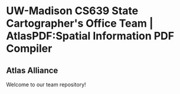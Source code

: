 # UW-Madison CS639 State Cartographer's Office Team | AtlasPDF:Spatial Information PDF Compiler
## Atlas Alliance

Welcome to our team repository!
